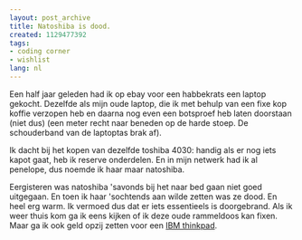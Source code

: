```yaml
---
layout: post_archive
title: Natoshiba is dood.
created: 1129477392
tags:
- coding corner
- wishlist
lang: nl
---
```

Een half jaar geleden had ik op ebay voor een habbekrats een laptop gekocht. Dezelfde als mijn oude laptop, die ik met behulp van een fixe kop koffie verzopen heb en daarna nog even een botsproef heb laten doorstaan (niet dus) (een meter recht naar beneden op de harde stoep. De schouderband van de laptoptas brak af).

Ik dacht bij het kopen van dezelfde toshiba 4030: handig als er nog iets kapot gaat, heb ik reserve onderdelen. En in mijn netwerk had ik al penelope, dus noemde ik haar maar natoshiba.

Eergisteren was natoshiba 'savonds bij het naar bed gaan niet goed uitgegaan. En toen ik haar 'sochtends aan wilde zetten was ze dood. En heel erg warm. Ik vermoed dus dat er iets essentieels is doorgebrand. Als ik weer thuis kom ga ik eens kijken of ik deze oude rammeldoos kan fixen. Maar ga ik ook geld opzij zetten voor een [IBM thinkpad](http://www-307.ibm.com/pc/support/site.wss/MIGR-48NT8D.html).
